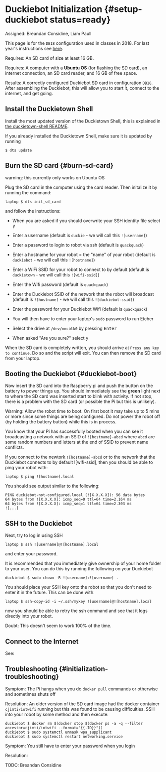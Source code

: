 # Duckiebot Initialization {#setup-duckiebot status=ready}

Assigned: Breandan Considine, Liam Paull

This page is for the `DB18` configuration used in classes in 2018. For last year's instructions see [here](docs.duckietown.org/17/). 

<div class='requirements' markdown="1">

Requires: An SD card of size at least 16 GB.

Requires: A computer with a **Ubuntu OS** (for flashing the SD card), an internet connection, an SD card reader, and 16 GB of free space.

Results: A correctly configured Duckiebot SD card in configuration `DB18`. After assembling the Duckiebot, this will allow you to start it, connect to the internet, and get going.

</div>

## Install the Duckietown Shell

Install the most updated version of the Duckietown Shell, this is explained in [the duckietown-shell README](https://github.com/duckietown/duckietown-shell/blob/master/README.md).

If you already installed the Duckietown Shell, make sure it is updated by running

```
$ dts update
```

## 

## Burn the SD card {#burn-sd-card}

warning: this currently only works on Ubuntu OS

Plug the SD card in the computer using the card reader. Then initalize it by running the command:

```
laptop $ dts init_sd_card
```

and follow the instructions:

- When you are asked if you should overwrite your SSH identity file select <kbd>y</kbd>

- Enter a username (default is `duckie` - we will call this `![username]`)

- Enter a password to login to robot via ssh (default is `quackquack`)

- Enter a hostname for your robot = the "name" of your robot (default is `duckiebot` - we will call this `![hostname]`)

- Enter a  WiFi SSID for your robot to connect to by default (default is `duckietown` - we will call this `![wifi-ssid]`)

- Enter the Wifi password (default is `quackquack`)

- Enter the Duckiebot SSID of the network that the robot will broadcast (default is `![hostname]` - we will call this `![duckiebot-ssid]`)

- Enter the password for your Duckiebot Wifi (default is `quackquack`)

- You will then have to enter your laptop's `sudo` password to run Etcher

- Select the drive at `/dev/mmcblk0` by pressing <kbd>Enter</kbd>

- When asked "Are you sure?" select <kbd>y</kbd>


When the SD card is completely written, you should arrive at `Press any key to continue`. Do so and the script will exit. You can then remove the SD card from your laptop. 



## Booting the Duckiebot {#duckiebot-boot}

Now insert the SD card into the Raspberry pi and push the button on the battery to power things up. You should immediately see the **green** light next to where the SD card was inserted start to blink with activity. If not stop, there is a problem with the SD card (or possible the Pi but this is unlikely).

Warning: Allow the robot time to boot. On first boot it may take up to 5 mins or more since some things are being configured. Do not power the robot off (by holding the battery button) while this is in process. 



You know that your Pi has successfully booted when you can see it broadcasting a network with an SSID of `![hostname]-abcd` where `abcd` are some random numbers and letters at the end of SSID to prevent name conflicts.



If you connect to the newtork `![hostname]-abcd` or to the network that the Duckiebot connects to by default ![wifi-ssid], then you should be able to ping your robot with:

```
laptop $ ping ![hostname].local
```

You should see output similar to the following:​    

```
PING duckiebot-not-configured.local (![X.X.X.X]): 56 data bytes
64 bytes from ![X.X.X.X]: icmp_seq=0 ttl=64 time=2.164 ms
64 bytes from ![X.X.X.X]: icmp_seq=1 ttl=64 time=2.303 ms
![...]
```



## SSH to the Duckiebot

Next, try to log in using SSH

```
laptop $ ssh ![username]@![hostname].local
```

and enter your password.

It is recommended that you immediately give ownership of your home folder to your user. You can do this by running the following on your Duckiebot

```
duckiebot $ sudo chown -R ![username]:![username] .
```

You should place your SSH key onto the robot so that you don't need to enter it in the future. This can be done with:

```
laptop $ ssh-copy-id -i ~/.ssh/mykey ![username]@![hostname].local
```

now you should be able to retry the ssh command and see that it logs directly into your robot. 

Doubt: This doesn't seem to work 100% of the time. 



## Connect to the Internet

See: [](#duckiebot_network)



## Troubleshooting {#initialization-troubleshooting}

Symptom: The Pi hangs when you do `docker pull` commands or otherwise and sometimes shuts off

Resolution: An older version of the SD card image had the docker container `cjimti/iotwifi` running but this was found to be causing difficulties. SSH into your robot by some method and then execute:

```
duckiebot $ docker rm $(docker stop $(docker ps -a -q --filter ancestor=cjimti/iotwifi --format="{{.ID}}"))
duckiebot $ sudo systemctl unmask wpa_supplicant
duckiebot $ sudo systemctl restart networking.service
```



Symptom: You still have to enter your password when you login

Resolution:

TODO: Breandan Considine